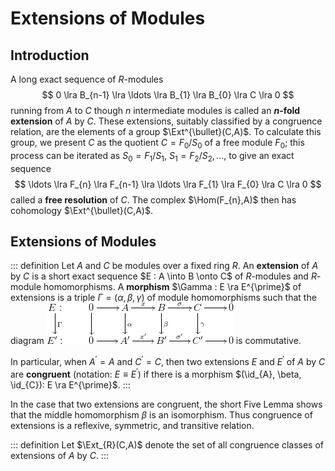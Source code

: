# Extensions of Modules

## Introduction

A long exact sequence of $R$-modules
$$
    0 \lra B_{n-1} \lra \ldots \lra B_{1} \lra B_{0} \lra C \lra 0
$$
running from $A$ to $C$ though $n$ intermediate modules is called an __$n$-fold extension__ of $A$ by $C$. These extensions, suitably classified by a congruence relation, are the elements of a group $\Ext^{\bullet}(C,A)$. To calculate this group, we present $C$ as the quotient $C = F_{0}/S_{0}$ of a free module $F_{0}$; this process can be iterated as $S_{0} = F_{1} / S_{1}$, $S_{1} = F_{2}/S_{2}, \ldots$, to give an exact sequence
$$
    \ldots \lra F_{n} \lra F_{n-1} \lra \ldots \lra F_{1} \lra F_{0} \lra C \lra 0
$$
called a __free resolution__ of $C$. The complex $\Hom(F_{n},A)$ then has cohomology $\Ext^{\bullet}(C,A)$.

## Extensions of Modules

::: definition
Let $A$ and $C$ be modules over a fixed ring $R$. An __extension__ of $A$ by $C$ is a short exact sequence $E : A \into B \onto C$ of $R$-modules and $R$-module homomorphisms. A __morphism__ $\Gamma : E \ra E^{\prime}$ of extensions is a triple $\Gamma = (\alpha, \beta, \gamma)$ of module homomorphisms such that the diagram
![diagram](../algebras/assets/extensions-morphism.png)
is commutative.

In particular, when $A^{\prime} = A$ and $C^{\prime} = C$, then two extensions $E$ and $E^{\prime}$ of $A$ by $C$ are __congruent__ (notation: $E \equiv E^{\prime}$) if there is a morphism $(\id_{A}, \beta, \id_{C}): E \ra E^{\prime}$.
:::

In the case that two extensions are congruent, the short Five Lemma shows that the middle homomorphism $\beta$ is an isomorphism. Thus congruence of extensions is a reflexive, symmetric, and transitive relation.

::: definition
Let $\Ext_{R}(C,A)$ denote the set of all congruence classes of extensions of $A$ by $C$.
:::